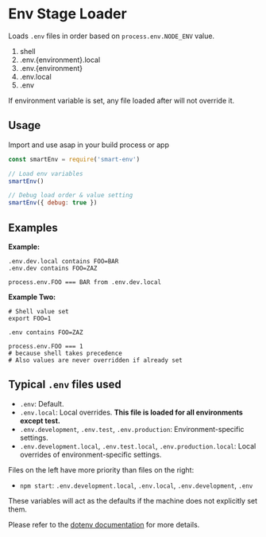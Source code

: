 # Env Stage Loader

Loads `.env` files in order based on `process.env.NODE_ENV` value.

1. shell
2. .env.{environment}.local
3. .env.{environment}
4. .env.local
5. .env

If environment variable is set, any file loaded after will not override it.

## Usage

Import and use asap in your build process or app

```js
const smartEnv = require('smart-env')

// Load env variables
smartEnv()

// Debug load order & value setting
smartEnv({ debug: true })
```

## Examples

**Example:**

```
.env.dev.local contains FOO=BAR
.env.dev contains FOO=ZAZ

process.env.FOO === BAR from .env.dev.local
```

**Example Two:**

```
# Shell value set
export FOO=1

.env contains FOO=ZAZ

process.env.FOO === 1
# because shell takes precedence
# Also values are never overridden if already set
```

## Typical `.env` files used

- `.env`: Default.
- `.env.local`: Local overrides. **This file is loaded for all environments except test.**
- `.env.development`, `.env.test`, `.env.production`: Environment-specific settings.
- `.env.development.local`, `.env.test.local`, `.env.production.local`: Local overrides of environment-specific settings.

Files on the left have more priority than files on the right:

- `npm start`: `.env.development.local`, `.env.local`, `.env.development`, `.env`

These variables will act as the defaults if the machine does not explicitly set them.

Please refer to the [dotenv documentation](https://github.com/motdotla/dotenv) for more details.
